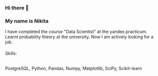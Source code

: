 ### Hi there 👋

### My name is Nikita

I have completed the course "Data Scientist" at the yandex.practicum. Learnt probability theory at the university. Now I am actively looking for a job.

###### Skills: 

PostgreSQL, Python, Pandas, Numpy, Matplotlib, SciPy, Scikit-learn
